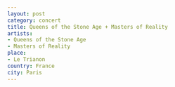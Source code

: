 ```yaml
---
layout: post
category: concert
title: Queens of the Stone Age + Masters of Reality
artists: 
- Queens of the Stone Age
- Masters of Reality
place: 
- Le Trianon
country: France
city: Paris
---
```


